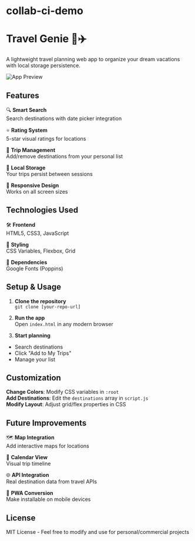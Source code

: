 # collab-ci-demo

# Travel Genie 🧳✈️

A lightweight travel planning web app to organize your dream vacations with local storage persistence.

![App Preview](https://source.unsplash.com/random/800x600/?travel,app)

## Features

🔍 **Smart Search**  
Search destinations with date picker integration

⭐ **Rating System**  
5-star visual ratings for locations

📌 **Trip Management**  
Add/remove destinations from your personal list

💾 **Local Storage**  
Your trips persist between sessions

📱 **Responsive Design**  
Works on all screen sizes

## Technologies Used

🛠️ **Frontend**  
HTML5, CSS3, JavaScript

🎨 **Styling**  
CSS Variables, Flexbox, Grid

🔗 **Dependencies**  
Google Fonts (Poppins)

## Setup & Usage

1. **Clone the repository**  
`git clone [your-repo-url]`

2. **Run the app**  
Open `index.html` in any modern browser

3. **Start planning**  
- Search destinations
- Click "Add to My Trips"
- Manage your list

## Customization

**Change Colors**: Modify CSS variables in `:root`  
**Add Destinations**: Edit the `destinations` array in `script.js`  
**Modify Layout**: Adjust grid/flex properties in CSS

## Future Improvements

🗺️ **Map Integration**  
Add interactive maps for locations

📅 **Calendar View**  
Visual trip timeline

🌐 **API Integration**  
Real destination data from travel APIs

📱 **PWA Conversion**  
Make installable on mobile devices

## License

MIT License - Feel free to modify and use for personal/commercial projects
